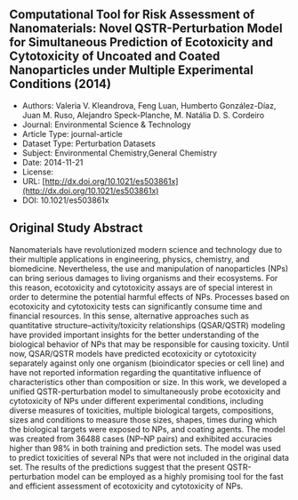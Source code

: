 <script type='text/javascript' src='https://d1bxh8uas1mnw7.cloudfront.net/assets/embed.js'></script>

<div style="float: right; width: 200px" class='altmetric-embed' data-badge-type='donut' data-condensed='true' data-badge-details='right' data-doi="10.1021/es503861x"></div>

## Computational Tool for Risk Assessment of Nanomaterials: Novel QSTR-Perturbation Model for Simultaneous Prediction of Ecotoxicity and Cytotoxicity of Uncoated and Coated Nanoparticles under Multiple Experimental Conditions (2014)
<script type="application/ld+json">
	{	
		"@context": {
			"bs": "https://bioschemas.org/",
			"schema": "https://schema.org/",
			"citation": "schema:citation",
			"name": "schema:name",
			"url": "schema:url",
			"variableMeasured": "schema:variableMeasured"
		},
		"variableMeasured": [
			{
				"@type": "schema:PropertyValue",
				"name": "MI-R1.3-ABSTRACT-BASIC-CHEMICAL_COMPOSITION"
			},
			{
				"@type": "schema:PropertyValue",
				"name": "MI-R1.3-ABSTRACT-BASIC-SURFACE_CHEMISTRY"
			},
			{
				"@type": "schema:PropertyValue",
				"name": "MI-R1.3-ABSTRACT-PHYSCHEM-SHAPE"
			},
			{
				"@type": "schema:PropertyValue",
				"name": "MI-R1.3-ABSTRACT-PHYSCHEM-SIZE"
			},
			{
				"@type": "schema:PropertyValue",
				"name": "MI-R1.3-ABSTRACT-TOX-EXPOSURE_TIME"
			}
		],
		"@type": "schema:Dataset",
		"name": "Computational Tool for Risk Assessment of Nanomaterials: Novel QSTR-Perturbation Model for Simultaneous Prediction of Ecotoxicity and Cytotoxicity of Uncoated and Coated Nanoparticles under Multiple Experimental Conditions",
		"url": "http://dx.doi.org/10.1021/es503861x",
		"citation": "https://doi.org/10.1021/es503861x",
		"@id": "10.1021/es503861x",
		"http://purl.org/dc/terms/conformsTo": { "@type": "schema:CreativeWork", "@id": "https://bioschemas.org/profiles/Dataset/1.0-RELEASE" },
		"schema:license": "",
		"schema:creator": [
		  {
			"@type": "schema:Organization",
			"name": "RiskGONE"
		  }
		],
		"schema:datePublished": "2014-11-21"
	}
</script>

* Authors: Valeria V. Kleandrova, Feng Luan, Humberto González-Díaz, Juan M. Ruso, Alejandro Speck-Planche, M. Natália D. S. Cordeiro
* Journal: Environmental Science &amp; Technology
* Article Type: journal-article
* Dataset Type: Perturbation Datasets
* Subject: Environmental Chemistry,General Chemistry
* Date: 2014-11-21
* License: []()
* URL: [http://dx.doi.org/10.1021/es503861x](http://dx.doi.org/10.1021/es503861x)
* DOI: 10.1021/es503861x


## Original Study Abstract

Nanomaterials have revolutionized modern science and technology due to their multiple applications in engineering, physics, chemistry, and biomedicine. Nevertheless, the use and manipulation of nanoparticles (NPs) can bring serious damages to living organisms and their ecosystems. For this reason, ecotoxicity and cytotoxicity assays are of special interest in order to determine the potential harmful effects of NPs. Processes based on ecotoxicity and cytotoxicity tests can significantly consume time and financial resources. In this sense, alternative approaches such as quantitative structure–activity/toxicity relationships (QSAR/QSTR) modeling have provided important insights for the better understanding of the biological behavior of NPs that may be responsible for causing toxicity. Until now, QSAR/QSTR models have predicted ecotoxicity or cytotoxicity separately against only one organism (bioindicator species or cell line) and have not reported information regarding the quantitative influence of characteristics other than composition or size. In this work, we developed a unified QSTR-perturbation model to simultaneously probe ecotoxicity and cytotoxicity of NPs under different experimental conditions, including diverse measures of toxicities, multiple biological targets, compositions, sizes and conditions to measure those sizes, shapes, times during which the biological targets were exposed to NPs, and coating agents. The model was created from 36488 cases (NP–NP pairs) and exhibited accuracies higher than 98% in both training and prediction sets. The model was used to predict toxicities of several NPs that were not included in the original data set. The results of the predictions suggest that the present QSTR-perturbation model can be employed as a highly promising tool for the fast and efficient assessment of ecotoxicity and cytotoxicity of NPs.

